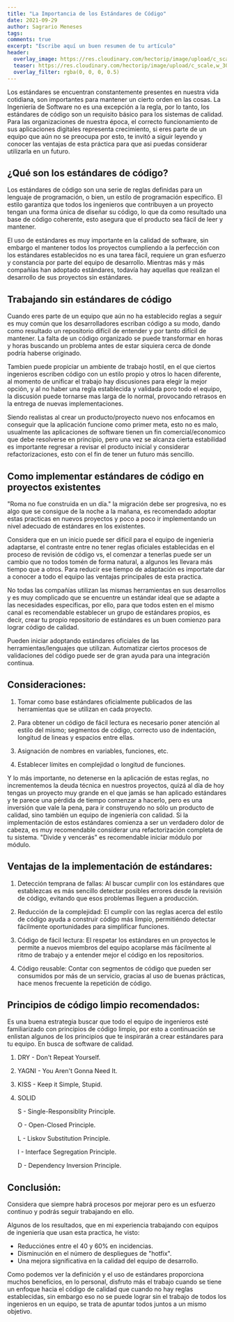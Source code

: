 ```yaml
---
title: "La Importancia de los Estándares de Código"
date: 2021-09-29
author: Sagrario Meneses
tags:
comments: true
excerpt: "Escribe aquí un buen resumen de tu artículo"
header:
  overlay_image: https://res.cloudinary.com/hectorip/image/upload/c_scale,w_1200/v1633104565/fakurian-design-UoqIavC59eg-unsplash_bitrsd.jpg
  teaser: https://res.cloudinary.com/hectorip/image/upload/c_scale,w_300/v1633104565/fakurian-design-UoqIavC59eg-unsplash_bitrsd.jpg
  overlay_filter: rgba(0, 0, 0, 0.5)
---
```


Los estándares se encuentran constantemente presentes en nuestra vida cotidiana, son importantes para mantener un cierto orden en las cosas. La Ingeniería de Software no es una excepción a la regla, por lo tanto, los estándares de código son un requisito básico para los sistemas de calidad.
Para las organizaciones de nuestra época, el correcto funcionamiento de sus aplicaciones digitales representa crecimiento, si eres parte de un equipo que aún no se preocupa por esto, te invitó a siguir leyendo y conocer las ventajas de esta práctica para que asi puedas considerar utilizarla en un futuro.

## ¿Qué son los estándares de código?

Los estándares de código son una serie de reglas definidas para un lenguaje de programación, o bien, un estilo de programación específico. El estilo garantiza que todos los ingenieros que contribuyen a un proyecto tengan una forma única de diseñar su código, lo que da como resultado una base de código coherente, esto asegura que el producto sea fácil de leer y mantener.

El uso de estándares es muy importante en la calidad de software, sin embargo el mantener todos los proyectos cumpliendo a la perfección con los estándares establecidos no es una tarea fácil, requiere un gran esfuerzo y constancia por parte del equipo de desarrollo. Mientras más y más compañías han adoptado estándares, todavía hay aquellas que realizan el desarrollo de sus proyectos sin estándares.

## Trabajando sin estándares de código

Cuando eres parte de un equipo que aún no ha establecido reglas a seguir es muy común que los desarrolladores escriban código a su modo, dando como resultado un repositorio difícil de entender y por tanto difícil de mantener. La falta de un código organizado se puede transformar en horas y horas buscando un problema antes de estar siquiera cerca de donde podría haberse originado.

Tambien puede propiciar un ambiente de trabajo hostil, en el que ciertos ingenieros escriben código con un estilo propio y otros lo hacen diferente, al momento de unificar el trabajo hay discusiones para elegir la mejor opción, y al no haber una regla establecida y validada poro todo el equipo, la discusión puede tornarse mas larga de lo normal, provocando retrasos en la entrega de nuevas implementaciones.

Siendo realistas al crear un producto/proyecto nuevo nos enfocamos en conseguir que la aplicación funcione como primer meta, esto no es malo, usualmente las aplicaciones de software tienen un fin comercial/economico que debe resolverse en principio, pero una vez se alcanza cierta estabilidad es importante regresar a revisar el producto inicial y considerar refactorizaciones, esto con el fin de tener un futuro más sencillo.

## Como implementar estándares de código en proyectos existentes

"Roma no fue construida en un día." la migración debe ser progresiva, no es algo que se consigue de la noche a la mañana, es recomendado adoptar estas practicas en nuevos proyectos y poco a poco ir implementando un nivel adecuado de estándares en los existentes.

Considera que en un inicio puede ser difícil para el equipo de ingenieria adaptarse, el contraste entre no tener reglas oficiales establecidas en el proceso de revisión de código vs, el comenzar a tenerlas puede ser un cambio que no todos tomén de forma natural, a algunos les llevara más tiempo que a otros. Para reducir ese tiempo de adaptación es importate dar a conocer a todo el equipo las ventajas principales de esta practica.

No todas las compañías utilizan las mismas herramientas en sus desarrollos y es muy complicado que se encuentre un estándar ideal que se adapte a las necesidades especificas, por ello, para que todos esten en el mismo canal es recomendable establecer un grupo de estándares propios, es decir, crear tu propio repositorio de estándares es un buen comienzo para lograr código de calidad.

Pueden iniciar adoptando estándares oficiales de las herramientas/lenguajes que utilizan. Automatizar ciertos procesos de validaciones del código puede ser de gran ayuda para una integración continua.

## Consideraciones:

1. Tomar como base estándares oficialmente publicados de las herramientas que se utilizan en cada proyecto.

2. Para obtener un código de fácil lectura es necesario poner atención al estilo del mismo; segmentos de código, correcto uso de indentación, longitud de lineas y espacios entre ellas.

3. Asignación de nombres en variables, funciones, etc.

4. Establecer límites en complejidad o longitud de funciones.

Y lo más importante, no detenerse en la aplicación de estas reglas, no incrementemos la deuda técnica en nuestros proyectos, quizá al día de hoy tengas un proyecto muy grande en el que jamás se han aplicado estándares y te parece una pérdida de tiempo comenzar a hacerlo, pero es una inversión que vale la pena, para ir construyendo no sólo un producto de calidad, sino también un equipo de ingeniería con calidad. Si la implementación de estos estándares comienza a ser un verdadero dolor de cabeza, es muy recomendable considerar una refactorización completa de tu sistema. "Divide y vencerás" es recomendable iniciar módulo por módulo.

## Ventajas de la implementación de estándares:

1. Detección temprana de fallas:
   Al buscar cumplir con los estándares que establezcas es más sencillo detectar posibles errores desde la revisión de código, evitando que esos problemas lleguen a producción.

2. Reducción de la complejidad:
   El cumplir con las reglas acerca del estilo de código ayuda a construir código más limpio, permitiéndo detectar fácilmente oportunidades para simplificar funciones.

3. Código de fácil lectura:
   El respetar los estándares en un proyectos le permite a nuevos miembros del equipo acoplarse más fácilmente al ritmo de trabajo y a entender mejor el código en los repositorios.

4. Código reusable:
   Contar con segmentos de código que pueden ser consumidos por más de un servicio, gracias al uso de buenas prácticas, hace menos frecuente la repetición de código.

## Principios de código limpio recomendados:

Es una buena estrategia buscar que todo el equipo de ingenieros esté familiarizado con principios de código limpio, por esto a continuación se enlistan algunos de los principios que te inspirarán a crear estándares para tu equipo. En busca de software de calidad.

1. DRY - Don't Repeat Yourself.
2. YAGNI - You Aren't Gonna Need It.
3. KISS - Keep it Simple, Stupid.
4. SOLID

   S - Single-Responsiblity Principle.

   O - Open-Closed Principle.

   L - Liskov Substitution Principle.

   I - Interface Segregation Principle.

   D - Dependency Inversion Principle.

## Conclusión:

Considera que siempre habrá procesos por mejorar pero es un esfuerzo continuo y podrás seguir trabajando en ello.

Algunos de los resultados, que en mi experiencia trabajando con equipos de ingeniería que usan esta practica, he visto:

- Reducciónes entre el 40 y 60% en incidencias.
- Disminución en el número de despliegues de "hotfix".
- Una mejora significativa en la calidad del equipo de desarrollo.

Como podemos ver la definición y el uso de estándares proporciona muchos beneficios, en lo personal, disfruto más el trabajo cuando se tiene un enfoque hacia el código de calidad que cuando no hay reglas establecidas, sin embargo eso no se puede lograr sin el trabajo de todos los ingenieros en un equipo, se trata de apuntar todos juntos a un mismo objetivo.